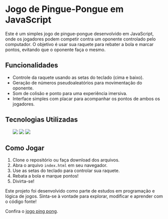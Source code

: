   <h1>Jogo de Pingue-Pongue em JavaScript</h1>

  <p>Este é um simples jogo de pingue-pongue desenvolvido em JavaScript, onde os jogadores podem competir contra um oponente controlado pelo computador. O objetivo é usar sua raquete para rebater a bola e marcar pontos, evitando que o oponente faça o mesmo.</p>

  <h2>Funcionalidades</h2>
  <ul>
    <li>Controle da raquete usando as setas do teclado (cima e baixo).</li>
    <li>Geração de números pseudoaleatórios para movimentação do oponente.</li>
    <li>Som de colisão e ponto para uma experiência imersiva.</li>
    <li>Interface simples com placar para acompanhar os pontos de ambos os jogadores.</li>
  </ul>

  <h2>Tecnologias Utilizadas</h2>
  <ul>
<div>
  <img src="https://img.shields.io/badge/HTML-239120?style=for-the-badge&logo=html5&logoColor=white">
  <img src="https://img.shields.io/badge/CSS-239120?&style=for-the-badge&logo=css3&logoColor=white">
  <img src="https://img.shields.io/badge/JavaScript-F7DF1E?style=for-the-badge&logo=javascript&logoColor=black">
</div>
  </ul>

  <h2>Como Jogar</h2>
  <ol>
    <li>Clone o repositório ou faça download dos arquivos.</li>
    <li>Abra o arquivo <code>index.html</code> em seu navegador.</li>
    <li>Use as setas do teclado para controlar sua raquete.</li>
    <li>Rebata a bola e marque pontos!</li>
    <li>Divirta-se!</li>
  </ol>

  <p>Este projeto foi desenvolvido como parte de estudos em programação e lógica de jogos. Sinta-se à vontade para explorar, modificar e aprender com o código fonte!</p>
  <p>Confira o <a href="https://jogo-pingpong-murex.vercel.app/">jogo ping pong</a>.</p>
